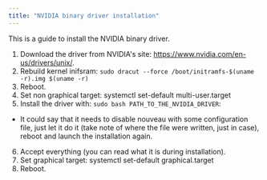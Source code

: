 ```yaml
---
title: "NVIDIA binary driver installation"
---
```


This is a guide to install the NVIDIA binary driver.

1. Download the driver from NVIDIA's site: https://www.nvidia.com/en-us/drivers/unix/.
2. Rebuild kernel inifsram: `sudo dracut --force /boot/initramfs-$(uname -r).img $(uname -r)`
3. Reboot.
4. Set non graphical target: systemctl set-default multi-user.target
5. Install the driver with: `sudo bash PATH_TO_THE_NVIDIA_DRIVER`:
  - It could say that it needs to disable nouveau with some configuration file, just let it do it (take note of where the file were written, just in case), reboot and launch the installation again.
6. Accept everything (you can read what it is during installation).
7. Set graphical target: systemctl set-default graphical.target
8. Reboot.
